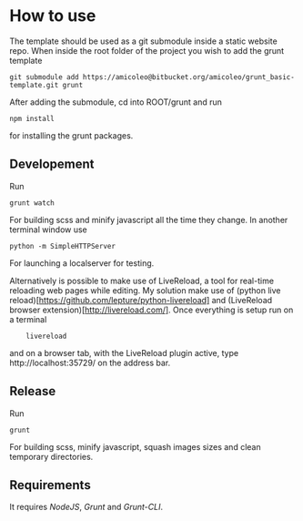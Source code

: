 How to use
========


The template should be used as a git submodule inside a static website repo. When inside the root folder of the project you wish to add the grunt template

	git submodule add https://amicoleo@bitbucket.org/amicoleo/grunt_basic-template.git grunt

After adding the submodule, cd into ROOT/grunt and run
	
	npm install 

for installing the grunt packages. 

Developement
-------

Run 
	
	grunt watch 

For building scss and minify javascript all the time they change. In another terminal window use 

	python -m SimpleHTTPServer 

For launching a localserver for testing. 

Alternatively is possible to make use of LiveReload, a tool for real-time reloading web pages while editing. My solution make use of (python live reload)[https://github.com/lepture/python-livereload] and (LiveReload browser extension)[http://livereload.com/]. Once everything is setup run on a terminal
		
		livereload 

and on a browser tab, with the LiveReload plugin active, type http://localhost:35729/ on the address bar. 



Release
-----------

Run 

	grunt

For building scss, minify javascript, squash images sizes and clean temporary directories. 


Requirements
--------

It requires *NodeJS*, *Grunt* and *Grunt-CLI*. 